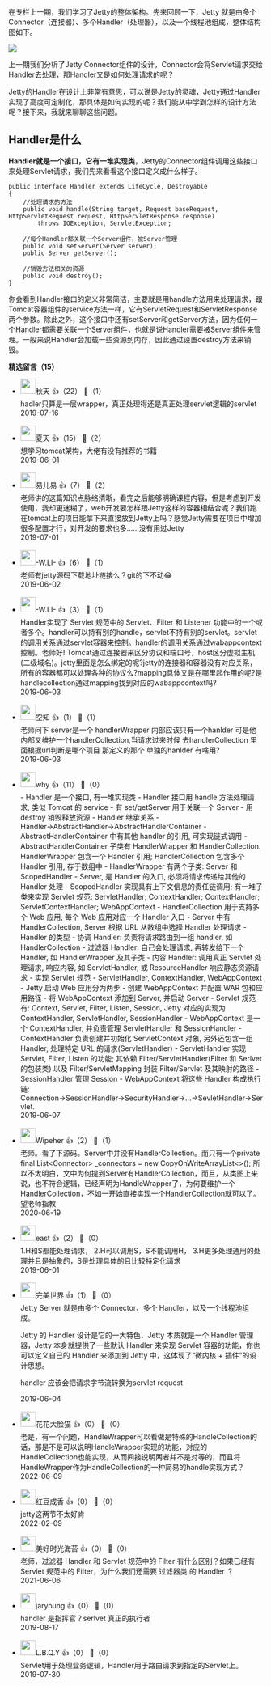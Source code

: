 在专栏上一期，我们学习了Jetty的整体架构。先来回顾一下，Jetty 就是由多个Connector（连接器）、多个Handler（处理器），以及一个线程池组成，整体结构图如下。

![](https://static001.geekbang.org/resource/image/66/6a/66e55e89fd621c0eba6321471da2016a.png?wh=1354%2A714)

上一期我们分析了Jetty Connector组件的设计，Connector会将Servlet请求交给Handler去处理，那Handler又是如何处理请求的呢？

Jetty的Handler在设计上非常有意思，可以说是Jetty的灵魂，Jetty通过Handler实现了高度可定制化，那具体是如何实现的呢？我们能从中学到怎样的设计方法呢？接下来，我就来聊聊这些问题。

## Handler是什么

**Handler就是一个接口，它有一堆实现类**，Jetty的Connector组件调用这些接口来处理Servlet请求，我们先来看看这个接口定义成什么样子。

```
public interface Handler extends LifeCycle, Destroyable
{
    //处理请求的方法
    public void handle(String target, Request baseRequest, HttpServletRequest request, HttpServletResponse response)
        throws IOException, ServletException;
    
    //每个Handler都关联一个Server组件，被Server管理
    public void setServer(Server server);
    public Server getServer();

    //销毁方法相关的资源
    public void destroy();
}
```

你会看到Handler接口的定义非常简洁，主要就是用handle方法用来处理请求，跟Tomcat容器组件的service方法一样，它有ServletRequest和ServletResponse两个参数。除此之外，这个接口中还有setServer和getServer方法，因为任何一个Handler都需要关联一个Server组件，也就是说Handler需要被Server组件来管理。一般来说Handler会加载一些资源到内存，因此通过设置destroy方法来销毁。
<div><strong>精选留言（15）</strong></div><ul>
<li><img src="https://static001.geekbang.org/account/avatar/00/10/21/20/1299e137.jpg" width="30px"><span>秋天</span> 👍（22） 💬（1）<div>hadler只算是一层wrapper，真正处理得还是真正处理servlet逻辑的servlet</div>2019-07-16</li><br/><li><img src="http://thirdwx.qlogo.cn/mmopen/vi_32/Q0j4TwGTfTI1ibgEPxRmTaEYWYnv8QHwL4ic7ibcjMEGTeb66LtzFCgR6mqOMjr4kvZgfuMIEibzG5Yp2JIaxtNeIA/132" width="30px"><span>夏天</span> 👍（15） 💬（2）<div>想学习tomcat架构，大佬有没有推荐的书籍</div>2019-06-01</li><br/><li><img src="https://wx.qlogo.cn/mmopen/vi_32/DYAIOgq83eqLcWH3mSPmhjrs1aGL4b3TqI7xDqWWibM4nYFrRlp0z7FNSWaJz0mqovrgIA7ibmrPt8zRScSfRaqQ/132" width="30px"><span>易儿易</span> 👍（7） 💬（2）<div>老师讲的这篇知识点脉络清晰，看完之后能够明确课程内容，但是考虑到开发使用，我却更迷糊了，web开发要怎样跟Jetty这样的容器相结合呢？我们跑在tomcat上的项目能拿下来直接放到Jetty上吗？感觉Jetty需要在项目中增加很多配置才行，对开发的要求也多……没有用过Jetty</div>2019-07-01</li><br/><li><img src="https://static001.geekbang.org/account/avatar/00/12/79/4b/740f91ca.jpg" width="30px"><span>-W.LI-</span> 👍（6） 💬（1）<div>老师有jetty源码下载地址链接么？git的下不动😂</div>2019-06-02</li><br/><li><img src="https://static001.geekbang.org/account/avatar/00/12/79/4b/740f91ca.jpg" width="30px"><span>-W.LI-</span> 👍（3） 💬（1）<div>Handler实现了 Servlet 规范中的 Servlet、Filter 和 Listener 功能中的一个或者多个。handler可以持有别的handle，servlet不持有别的servlet。servlet的调用关系通过servlet容器来控制。handler的调用关系通过wabappcontext控制。老师好!
Tomcat通过连接器来区分协议和端口号，host区分虚拟主机(二级域名)。jetty里面是怎么绑定的呢?jetty的连接器和容器没有对应关系，所有的容器都可以处理各种的协议么?mapping具体又是在哪里起作用的呢?是handlecollection通过mapping找到对应的wabappcontext吗?</div>2019-06-03</li><br/><li><img src="https://static001.geekbang.org/account/avatar/00/0f/76/23/31e5e984.jpg" width="30px"><span>空知</span> 👍（1） 💬（1）<div>老师问下
server是一个 handlerWrapper 内部应该只有一个hanlder 可是他内部又维护一个handlerCollection,当请求过来时候 去handlerCollection 里面根据url判断是哪个项目 那定义的那个 单独的hanlder 有啥用?</div>2019-06-03</li><br/><li><img src="https://static001.geekbang.org/account/avatar/00/0f/74/c9/d3439ca4.jpg" width="30px"><span>why</span> 👍（11） 💬（0）<div>- Handler 是一个接口, 有一堆实现类
    - Handler 接口用 handle 方法处理请求, 类似 Tomcat 的 service
    - 有 set&#47;getServer 用于关联一个 Server
    - 用 destroy 销毁释放资源
- Handler 继承关系
    - Handler→AbstractHandler→AbstractHandlerContainer
    - AbstractHandlerContainer 中有其他 handler 的引用, 可实现链式调用
    - AbstractHandlerContainer  子类有 HandlerWrapper 和 HandlerCollection. HandlerWrapper 包含一个 Handler 引用; HandlerCollection 包含多个 Handler 引用, 存于数组中
    - HandlerWrapper 有两个子类: Server 和 ScopedHandler
        - Server, 是 Handler 的入口, 必须将请求传递给其他的 Handler 处理
        - ScopedHandler 实现具有上下文信息的责任链调用; 有一堆子类来实现 Servlet 规范: ServletHandler; ContextHandler; ContextHandler; ServletContextHandler; WebAppContext
    - HandlerCollection 用于支持多个 Web 应用, 每个 Web 应用对应一个 Handler 入口
        - Server 中有 HandlerCollection, Server 根据 URL 从数组中选择 Handler 处理请求
    - Handler 的类型
        - 协调 Handler: 负责将请求路由到一组 handler, 如 HandlerCollection
        - 过滤器 Handler: 自己会处理请求, 再转发给下一个 Handler, 如 HandlerWrapper 及其子类
        - 内容 Handler: 调用真正 Servlet 处理请求, 响应内容, 如 ServletHandler, 或 ResourceHandler 响应静态资源请求
    - 实现 Servlet 规范
        - ServletHandler, ContextHandler, WebAppContext
        - Jetty 启动 Web 应用分为两步
            - 创建 WebAppContext 并配置 WAR 包和应用路径
            - 将 WebAppContext 添加到 Server, 并启动 Server
        - Servlet 规范有: Context, Servlet, Filter, Listen, Session, Jetty 对应的实现为 ContextHandler, ServletHandler, SessionHandler
            - WebAppContext 是一个 ContextHandler, 并负责管理 ServletHandler 和 SessionHandler
        - ContextHandler 负责创建并初始化 ServletContext 对象, 另外还包含一组 Handler, 处理特定 URL 的请求(ServletHandler)
            - ServletHandler 实现 Servlet, Filter, Listen 的功能; 其依赖 Filter&#47;ServletHandler(Filter 和 Serlvet 的包装类) 以及 Filter&#47;ServletMapping 封装 Filter&#47;Servlet 及其映射的路径
        - SessionHandler 管理 Session
    - WebAppContext 将这些 Handler 构成执行链: Connection→SessionHandler→SecurityHandler→...→SevletHandler→Servlet.</div>2019-06-07</li><br/><li><img src="http://thirdwx.qlogo.cn/mmopen/vi_32/wIWrciav7DRkOaD7vUtr084sxprq2U4obfH1ibls4RIsAw5foQlDGIt98x1RHATznNbh0iasibWV2Y7I7QpyFJ4TVA/132" width="30px"><span>Wipeher</span> 👍（2） 💬（1）<div>老师。看了下源码。Server中并没有HandlerCollection。而只有一个private final List&lt;Connector&gt; _connectors = new CopyOnWriteArrayList&lt;&gt;(); 所以不太明白，文中为何提到Server有HandlerCollection，而且，从类图上来说，也不符合逻辑，已经声明为HandleWrapper了，为何要维护一个HandlerCollection，不如一开始直接实现一个HandlerCollection就可以了。望老师指教</div>2020-06-19</li><br/><li><img src="https://thirdwx.qlogo.cn/mmopen/vi_32/Q0j4TwGTfTLNRjRHibgf1ia8RrhPJSZBiawk5OOb5VsVva5cmwickaV58WsaOkljD5rVeibWnlic62c2ZqcPsapOqCdw/132" width="30px"><span>east</span> 👍（2） 💬（0）<div>1.H和S都能处理请求，
2.H可以调用S，S不能调用H，
3.H更多处理通用的处理并且是抽象的，S是处理具体的且比较特定化请求</div>2019-06-01</li><br/><li><img src="https://static001.geekbang.org/account/avatar/00/12/8a/76/4abc8ac1.jpg" width="30px"><span>完美世界</span> 👍（1） 💬（0）<div>Jetty Server 就是由多个 Connector、多个 Handler，以及一个线程池组成。

Jetty 的 Handler 设计是它的一大特色，Jetty 本质就是一个 Handler 管理器，Jetty 本身就提供了一些默认 Handler 来实现 Servlet 容器的功能，你也可以定义自己的 Handler 来添加到 Jetty 中，这体现了“微内核 + 插件”的设计思想。

handler 应该会把请求字节流转换为servlet request</div>2019-06-04</li><br/><li><img src="https://static001.geekbang.org/account/avatar/00/11/0c/86/8e52afb8.jpg" width="30px"><span>花花大脸猫</span> 👍（0） 💬（0）<div>老是，有一个问题，HandleWrapper可以看做是特殊的HandleCollection的话，那是不是可以说明HandleWrapper实现的功能，对应的HandleCollection也能实现，从而间接说明两者并不是对等的，而且将HandleWrapper作为HandleCollection的一种简易的handle实现方式？</div>2022-06-09</li><br/><li><img src="https://static001.geekbang.org/account/avatar/00/16/b6/d9/4d8a4d4c.jpg" width="30px"><span>红豆成香</span> 👍（0） 💬（0）<div>jetty这两节不太好肯</div>2022-02-09</li><br/><li><img src="https://static001.geekbang.org/account/avatar/00/1d/0f/f2/3f3c0946.jpg" width="30px"><span>美好时光海苔</span> 👍（0） 💬（0）<div>老师，过滤器 Handler 和 Servlet 规范中的 Filter 有什么区别？如果已经有 Servlet 规范中的 Filter，为什么我们还需要 过滤器类 的 Handler ？ </div>2021-06-06</li><br/><li><img src="https://static001.geekbang.org/account/avatar/00/10/70/9e/9337ca8e.jpg" width="30px"><span>jaryoung</span> 👍（0） 💬（0）<div>handler 是指挥官？serlvet 真正的执行者</div>2019-08-17</li><br/><li><img src="https://static001.geekbang.org/account/avatar/00/10/51/0d/14d9364a.jpg" width="30px"><span>L.B.Q.Y</span> 👍（0） 💬（0）<div>Servlet用于处理业务逻辑，Handler用于路由请求到指定的Servlet上。</div>2019-07-30</li><br/>
</ul>